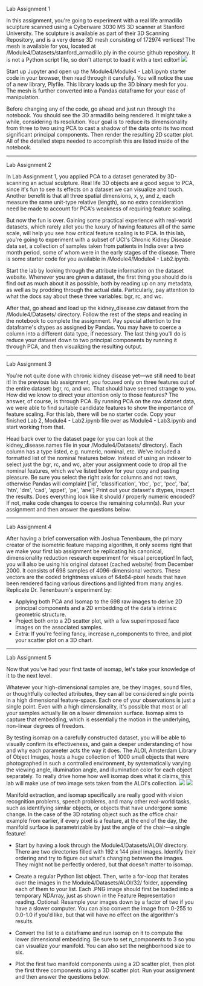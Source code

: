 Lab Assignment 1

In this assignment, you're going to experiment with a real life armadillo sculpture scanned using a Cyberware 3030 MS 3D scanner at Stanford University. The sculpture is available as part of their 3D Scanning Repository, and is a very dense 3D mesh consisting of 172974 vertices! The mesh is available for you, located at /Module4/Datasets/stanford_armadillo.ply in the course github repository. It is not a Python script file, so don't attempt to load it with a text editor!
![](https://prod-edxapp.edx-cdn.org/assets/courseware/v1/f83af0bb88f3f2b258d91f9575c1cc07/asset-v1:Microsoft+DAT210x+1T2018a+type@asset+block/M5L3-Armadillo.png)


Start up Jupyter and open up the Module4/Module4 - Lab1.ipynb starter code in your browser, then read through it carefully. You will notice the use of a new library, Plyfile. This library loads up the 3D binary mesh for you. The mesh is further converted into a Pandas dataframe for your ease of manipulation.

Before changing any of the code, go ahead and just run through the notebook. You should see the 3D armadillo being rendered. It might take a while, considering its resolution. Your goal is to reduce its dimensionality from three to two using PCA to cast a shadow of the data onto its two most significant principal components. Then render the resulting 2D scatter plot. All of the detailed steps needed to accomplish this are listed inside of the notebook.

------------------------------

Lab Assignment 2

In Lab Assignment 1, you applied PCA to a dataset generated by 3D-scanning an actual sculpture. Real life 3D objects are a good segue to PCA, since it's fun to see its effects on a dataset we can visualize and touch. Another benefit is that all three spatial dimensions, x, y, and z, each measure the same unit-type relative (length), so no extra consideration need be made to account for PCA's weakness of requiring feature scaling.

But now the fun is over. Gaining some practical experience with real-world datasets, which rarely allot you the luxury of having features all of the same scale, will help you see how critical feature scaling is to PCA. In this lab, you're going to experiment with a subset of UCI's Chronic Kidney Disease data set, a collection of samples taken from patients in India over a two month period, some of whom were in the early stages of the disease. There is some starter code for you available in /Module4/Module4 - Lab2.ipynb.

Start the lab by looking through the attribute information on the dataset website. Whenever you are given a dataset, the first thing you should do is find out as much about it as possible, both by reading up on any metadata, as well as by prodding through the actual data. Particularly, pay attention to what the docs say about these three variables: bgr, rc, and wc.

After that, go ahead and load up the kidney_disease.csv dataset from the /Module4/Datasets/ directory. Follow the rest of the steps and reading in the notebook to complete the assignment. Pay special attention to the dataframe's dtypes as assigned by Pandas. You may have to coerce a column into a different data type, if necessary. The last thing you'll do is reduce your dataset down to two principal components by running it through PCA, and then visualizing the resulting output.

---------------------------

Lab Assignment 3

You're not quite done with chronic kidney disease yet—we still need to beat it! In the previous lab assignment, you focused only on three features out of the entire dataset: bgr, rc, and wc. That should have seemed strange to you. How did we know to direct your attention only to those features? The answer, of course, is through PCA. By running PCA on the raw dataset data, we were able to find suitable candidate features to show the importance of feature scaling. For this lab, there will be no starter code. Copy your finished Lab 2, Module4 - Lab2.ipynb file over as Module4 - Lab3.ipynb and start working from that.

Head back over to the dataset page (or you can look at the kidney_disease.names file in your /Module4/Datasets/ directory). Each column has a type listed, e.g. numeric, nominal, etc. We've included a formatted list of the nominal features below. Instead of using an indexer to select just the bgr, rc, and wc, alter your assignment code to drop all the nominal features, which we've listed below for your copy and pasting pleasure. Be sure you select the right axis for columns and not rows, otherwise Pandas will complain! ['id', 'classification', 'rbc', 'pc', 'pcc', 'ba', 'htn', 'dm', 'cad', 'appet', 'pe', 'ane']
Print out your dataset's dtypes, inspect the results. Does everything look like it should / properly numeric encoded? If not, make code changes to coerce the remaining column(s).
Run your assignment and then answer the questions below.

------------------------------

Lab Assignment 4

After having a brief conversation with Joshua Tenenbaum, the primary creator of the isometric feature mapping algorithm, it only seems right that we make your first lab assignment be replicating his canonical, dimensionality reduction research experiment for visual perception! In fact, you will also be using his original dataset (cached website) from December 2000. It consists of 698 samples of 4096-dimensional vectors. These vectors are the coded brightness values of 64x64-pixel heads that have been rendered facing various directions and lighted from many angles. Replicate Dr. Tenenbaum's experiment by:

- Applying both PCA and Isomap to the 698 raw images to derive 2D principal components and a 2D embedding of the data's intrinsic geometric structure.
- Project both onto a 2D scatter plot, with a few superimposed face images on the associated samples.
- Extra: If you're feeling fancy, increase n_components to three, and plot your scatter plot on a 3D chart.

-------------------------------

Lab Assignment 5

Now that you've had your first taste of isomap, let's take your knowledge of it to the next level.

Whatever your high-dimensional samples are, be they images, sound files, or thoughtfully collected attributes, they can all be considered single points in a high dimensional feature-space. Each one of your observations is just a single point. Even with a high dimensionality, it's possible that most or all your samples actually lie on a lower dimension surface. Isomap aims to capture that embedding, which is essentially the motion in the underlying, non-linear degrees of freedom.

By testing isomap on a carefully constructed dataset, you will be able to visually confirm its effectiveness, and gain a deeper understanding of how and why each parameter acts the way it does. The ALOI, Amsterdam Library of Object Images, hosts a huge collection of 1000 small objects that were photographed in such a controlled environment, by systematically varying the viewing angle, illumination angle, and illumination color for each object separately. To really drive home how well isomap does what it claims, this lab will make use of two image sets taken from the ALOI's collection.
![](http://i.imgur.com/So3NlRz.png) ![](http://i.imgur.com/So3NlRz.png)


Manifold extraction, and isomap specifically are really good with vision recognition problems, speech problems, and many other real-world tasks, such as identifying similar objects, or objects that have undergone some change. In the case of the 3D rotating object such as the office chair example from earlier, if every pixel is a feature, at the end of the day, the manifold surface is parametrizable by just the angle of the chair—a single feature!

- Start by having a look through the Module4/Datasets/ALOI/ directory. There are two directories filled with 192 x 144 pixel images. Identify their ordering and try to figure out what's changing between the images. They might not be perfectly ordered, but that doesn't matter to isomap.

- Create a regular Python list object. Then, write a for-loop that iterates over the images in the Module4/Datasets/ALOI/32/ folder, appending each of them to your list. Each .PNG image should first be loaded into a temporary NDArray, just as shown in the Feature Representation reading. Optional: Resample your images down by a factor of two if you have a slower computer. You can also convert the image from  0-255  to  0.0-1.0  if you'd like, but that will have no effect on the algorithm's results.

- Convert the list to a dataframe and run isomap on it to compute the lower dimensional embedding. Be sure to set n_components to 3 so you can visualize your manifold. You can also set the neighborhood size to six.

- Plot the first two manifold components using a 2D scatter plot, then plot the first three components using a 3D scatter plot. Run your assignment and then answer the questions below.
